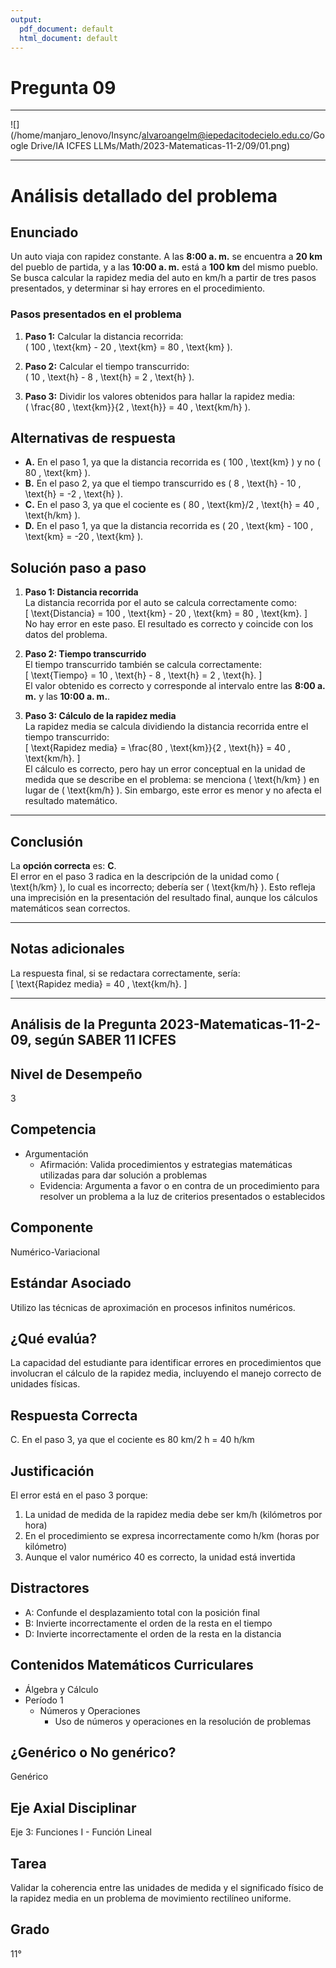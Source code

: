 ```yaml
---
output:
  pdf_document: default
  html_document: default
---
```

# Pregunta 09

-------------------

![](/home/manjaro_lenovo/Insync/alvaroangelm@iepedacitodecielo.edu.co/Google Drive/IA ICFES LLMs/Math/2023-Matematicas-11-2/09/01.png)

-------------------

# Análisis detallado del problema

## Enunciado
Un auto viaja con rapidez constante. A las **8:00 a. m.** se encuentra a **20 km** del pueblo de partida, y a las **10:00 a. m.** está a **100 km** del mismo pueblo. Se busca calcular la rapidez media del auto en km/h a partir de tres pasos presentados, y determinar si hay errores en el procedimiento.

### Pasos presentados en el problema
1. **Paso 1:** Calcular la distancia recorrida:  
   \( 100 \, \text{km} - 20 \, \text{km} = 80 \, \text{km} \).

2. **Paso 2:** Calcular el tiempo transcurrido:  
   \( 10 \, \text{h} - 8 \, \text{h} = 2 \, \text{h} \).

3. **Paso 3:** Dividir los valores obtenidos para hallar la rapidez media:  
   \( \frac{80 \, \text{km}}{2 \, \text{h}} = 40 \, \text{km/h} \).

## Alternativas de respuesta
- **A.** En el paso 1, ya que la distancia recorrida es \( 100 \, \text{km} \) y no \( 80 \, \text{km} \).  
- **B.** En el paso 2, ya que el tiempo transcurrido es \( 8 \, \text{h} - 10 \, \text{h} = -2 \, \text{h} \).  
- **C.** En el paso 3, ya que el cociente es \( 80 \, \text{km}/2 \, \text{h} = 40 \, \text{h/km} \).  
- **D.** En el paso 1, ya que la distancia recorrida es \( 20 \, \text{km} - 100 \, \text{km} = -20 \, \text{km} \).

## Solución paso a paso

1. **Paso 1: Distancia recorrida**  
   La distancia recorrida por el auto se calcula correctamente como:  
   \[
   \text{Distancia} = 100 \, \text{km} - 20 \, \text{km} = 80 \, \text{km}.
   \]  
   No hay error en este paso. El resultado es correcto y coincide con los datos del problema.

2. **Paso 2: Tiempo transcurrido**  
   El tiempo transcurrido también se calcula correctamente:  
   \[
   \text{Tiempo} = 10 \, \text{h} - 8 \, \text{h} = 2 \, \text{h}.
   \]  
   El valor obtenido es correcto y corresponde al intervalo entre las **8:00 a. m.** y las **10:00 a. m.**.

3. **Paso 3: Cálculo de la rapidez media**  
   La rapidez media se calcula dividiendo la distancia recorrida entre el tiempo transcurrido:  
   \[
   \text{Rapidez media} = \frac{80 \, \text{km}}{2 \, \text{h}} = 40 \, \text{km/h}.
   \]  
   El cálculo es correcto, pero hay un error conceptual en la unidad de medida que se describe en el problema: se menciona \( \text{h/km} \) en lugar de \( \text{km/h} \). Sin embargo, este error es menor y no afecta el resultado matemático.

---

## Conclusión
La **opción correcta** es: **C**.  
El error en el paso 3 radica en la descripción de la unidad como \( \text{h/km} \), lo cual es incorrecto; debería ser \( \text{km/h} \). Esto refleja una imprecisión en la presentación del resultado final, aunque los cálculos matemáticos sean correctos.

---

## Notas adicionales
La respuesta final, si se redactara correctamente, sería:  
\[
\text{Rapidez media} = 40 \, \text{km/h}.
\]

------------------------

## Análisis de la Pregunta 2023-Matematicas-11-2-09, según SABER 11 ICFES

## Nivel de Desempeño
3

## Competencia
- Argumentación
  - Afirmación: Valida procedimientos y estrategias matemáticas utilizadas para dar solución a problemas
  - Evidencia: Argumenta a favor o en contra de un procedimiento para resolver un problema a la luz de criterios presentados o establecidos

## Componente
Numérico-Variacional

## Estándar Asociado
Utilizo las técnicas de aproximación en procesos infinitos numéricos.

## ¿Qué evalúa?
La capacidad del estudiante para identificar errores en procedimientos que involucran el cálculo de la rapidez media, incluyendo el manejo correcto de unidades físicas.

## Respuesta Correcta
C. En el paso 3, ya que el cociente es $80$ km/$2$ h = $40$ h/km

## Justificación
El error está en el paso 3 porque:

1. La unidad de medida de la rapidez media debe ser km/h (kilómetros por hora)
2. En el procedimiento se expresa incorrectamente como h/km (horas por kilómetro)
3. Aunque el valor numérico 40 es correcto, la unidad está invertida

## Distractores
- A: Confunde el desplazamiento total con la posición final
- B: Invierte incorrectamente el orden de la resta en el tiempo
- D: Invierte incorrectamente el orden de la resta en la distancia

## Contenidos Matemáticos Curriculares
- Álgebra y Cálculo
- Período 1
  - Números y Operaciones
    - Uso de números y operaciones en la resolución de problemas

## ¿Genérico o No genérico?
Genérico

## Eje Axial Disciplinar
Eje 3: Funciones I - Función Lineal

## Tarea
Validar la coherencia entre las unidades de medida y el significado físico de la rapidez media en un problema de movimiento rectilíneo uniforme.

## Grado
11°